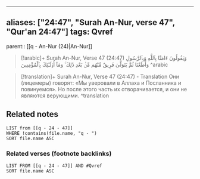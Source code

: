
---
aliases: ["24:47", "Surah An-Nur, verse 47", "Qur'an 24:47"]
tags: Qvref
---

parent:: [[q - An-Nur (24)|An-Nur]]

> [!arabic]+ Surah An-Nur, Verse 47 (24:47)
> <span class="quran-arabic">وَيَقُولُونَ ءَامَنَّا بِٱللَّهِ وَبِٱلرَّسُولِ وَأَطَعْنَا ثُمَّ يَتَوَلَّىٰ فَرِيقٌ مِّنْهُم مِّنۢ بَعْدِ ذَٰلِكَ ۚ وَمَآ أُو۟لَـٰٓئِكَ بِٱلْمُؤْمِنِينَ</span>
^arabic

> [!translation]+ Surah An-Nur, Verse 47 (24:47) - Translation
> Они (лицемеры) говорят: «Мы уверовали в Аллаха и Посланника и повинуемся». Но после этого часть их отворачивается, и они не являются верующими.
^translation



## Related notes
```dataview
LIST from [[q - 24 - 47]]
WHERE !contains(file.name, "q - ")
SORT file.name ASC
```

### Related verses (footnote backlinks)
```dataview
LIST FROM [[q - 24 - 47]] AND #Qvref
SORT file.name ASC
```

